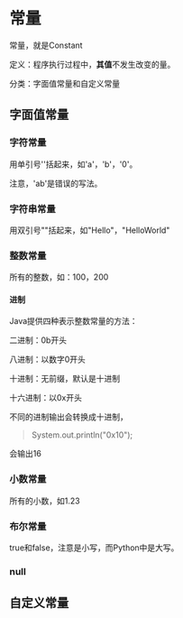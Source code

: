 # 常量

常量，就是Constant

定义：程序执行过程中，**其值**不发生改变的量。

分类：字面值常量和自定义常量

## 字面值常量

### 字符常量

用单引号''括起来，如'a'，'b'，'0'。

注意，'ab'是错误的写法。

### 字符串常量

用双引号""括起来，如"Hello"，"HelloWorld"

### 整数常量

所有的整数，如：100，200

#### 进制

Java提供四种表示整数常量的方法：

二进制：0b开头

八进制：以数字0开头

十进制：无前缀，默认是十进制

十六进制：以0x开头

不同的进制输出会转换成十进制，

> System.out.println("0x10");

会输出16

### 小数常量

所有的小数，如1.23

### 布尔常量

true和false，注意是小写，而Python中是大写。

### null

## 自定义常量
